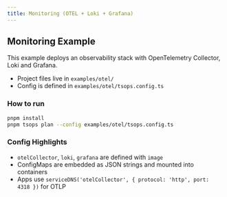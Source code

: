 ```yaml
---
title: Monitoring (OTEL + Loki + Grafana)
---
```


## Monitoring Example

This example deploys an observability stack with OpenTelemetry Collector, Loki and Grafana.

- Project files live in `examples/otel/`
- Config is defined in `examples/otel/tsops.config.ts`

### How to run

```bash
pnpm install
pnpm tsops plan --config examples/otel/tsops.config.ts
```

### Config Highlights

- `otelCollector`, `loki`, `grafana` are defined with `image`
- ConfigMaps are embedded as JSON strings and mounted into containers
- Apps use `serviceDNS('otelCollector', { protocol: 'http', port: 4318 })` for OTLP


